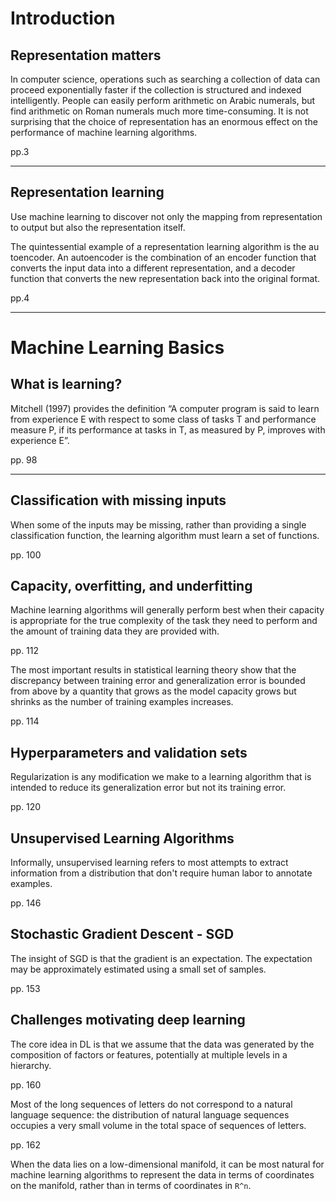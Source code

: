 # Introduction

## Representation matters
In computer science, operations such as searching a collection of data can proceed
exponentially faster if the collection is structured and indexed intelligently. 
People can easily perform arithmetic on Arabic numerals, but find arithmetic on 
Roman numerals much more time-consuming. It is not surprising that the choice 
of representation has an enormous effect on the performance of machine learning algorithms.

pp.3

-------------------------------------

## Representation learning
Use machine learning to discover not only
the mapping from representation to output but also the representation itself.

The quintessential example of a representation learning algorithm is the au
toencoder. An autoencoder is the combination of an encoder function that
converts the input data into a different representation, and a decoder function
that converts the new representation back into the original format.

pp.4

-------------------------------------

# Machine Learning Basics

## What is learning?
Mitchell (1997) provides the definition “A computer program is said to learn from 
experience E with respect to some class of tasks T and performance measure P, 
if its performance at tasks in T, as measured by P, improves with experience E”.

pp. 98

-------------------------------------

## Classification with missing inputs
When some of the inputs may be missing, rather than providing a single classification function, the learning algorithm must learn a set of functions.

pp. 100


## Capacity, overfitting, and underfitting
Machine learning algorithms will generally perform best when their capacity is appropriate for the true complexity of the task they need to perform and the amount of training data they are provided with.

pp. 112

The most important results in statistical learning theory show that the discrepancy between training error and generalization error is bounded from above by a quantity that grows as the model capacity grows but shrinks as the number of training examples increases.

pp. 114

## Hyperparameters and validation sets

Regularization is any modification we make to a learning algorithm that is intended to reduce its generalization error but not its training error.

pp. 120

## Unsupervised Learning Algorithms

Informally, unsupervised learning refers to most attempts to extract information from a distribution that don't require human labor to annotate examples.

pp. 146

## Stochastic Gradient Descent - SGD

The insight of SGD is that the gradient is an expectation. The expectation may be approximately estimated using a small set of samples.

pp. 153

## Challenges motivating deep learning

The core idea in DL is that we assume that the data was generated by the composition of factors or features, potentially at multiple levels in a hierarchy.

pp. 160

Most of the long sequences of letters do not correspond to a natural language sequence: the distribution of natural language sequences occupies a very small volume in the total space of sequences of letters.

pp. 162

When the data lies on a low-dimensional manifold, it can be most natural for machine learning algorithms to represent the data in terms of coordinates on the manifold, rather than in terms of coordinates in `R^n`.